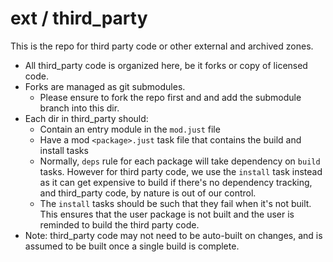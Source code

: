 # ext / third_party

This is the repo for third party code or other external and archived zones.

- All third_party code is organized here, be it forks or copy of licensed code.
- Forks are managed as git submodules.
  - Please ensure to fork the repo first and and add the submodule branch into this dir.
- Each dir in third_party should:
  - Contain an entry module in the `mod.just` file
  - Have a mod `<package>.just` task file that contains the build and install tasks
  - Normally, `deps` rule for each package will take dependency on `build` tasks. However
    for third party code, we use the `install` task instead as it can get expensive to build
    if there's no dependency tracking, and third_party code, by nature is out of our control.
  - The `install` tasks should be such that they fail when it's not built. This ensures that
    the user package is not built and the user is reminded to build the third party code.
- Note: third_party code may not need to be auto-built on changes, and is assumed to be built
  once a single build is complete.
